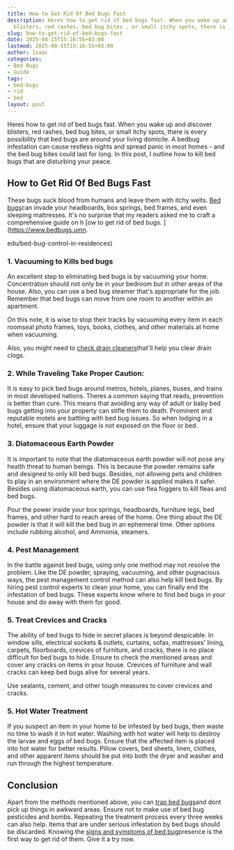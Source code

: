 ```yaml
---
title: How to Get Rid Of Bed Bugs Fast
description: Heres how to get rid of bed bugs fast. When you wake up and discover
  blisters, red rashes, bed bug bites , or small itchy spots, there is every possibility...
slug: how-to-get-rid-of-bed-bugs-fast
date: 2025-08-15T15:16:55+03:00
lastmod: 2025-08-15T15:16:55+03:00
author: Isaac
categories:
- Bed Bugs
- Guide
tags:
- bed-bugs
- rid
- bed
layout: post
---
```

Heres how to get rid of bed bugs fast. When you wake up and discover blisters, red rashes, bed bug bites, or small itchy spots, there is every possibility that bed bugs are around your living domicile. A bedbug infestation can cause restless nights and spread panic in most homes - and the bed bug bites could last for long. In this post, I outline how to kill bed bugs that are disturbing your peace.

##  How to Get Rid Of Bed Bugs Fast

These bugs suck blood from humans and leave them with itchy welts. [Bed bugs](https://pestpolicy.com/does-lavender-kill-[bed-bugs](https://pestpolicy.com/how-to-get-rid-of-bed-bug-bite-scars/)/)can invade your headboards, box springs, bed frames, and even sleeping mattresses. It's no surprise that my readers asked me to craft a comprehensive guide on h [ow to get rid of bed bugs. ](https://www.bedbugs.umn.

edu/bed-bug-control-in-residences)

###  1. Vacuuming to Kills bed bugs

An excellent step to eliminating bed bugs is by vacuuming your home. Concentration should not only be in your bedroom but in other areas of the house. Also, you can use a bed bug steamer that's appropriate for the job. Remember that bed bugs can move from one room to another within an apartment.

On this note, it is wise to stop their tracks by vacuuming every item in each roomseal photo frames, toys, books, clothes, and other materials at home when vacuuming.

Also, you might need to [check drain cleaners](https://pestpolicy.com/best-drain-cleaner//)that'll help you clear drain clogs.

###  2. While Traveling Take Proper Caution:

It is easy to pick bed bugs around metros, hotels, planes, buses, and trains in most developed nations. Theres a common saying that reads, prevention is better than cure. This means that avoiding any way of adult or baby bed bugs getting into your property can stifle them to death. Prominent and reputable motels are battling with bed bug issues. So when lodging in a hotel, ensure that your luggage is not exposed on the floor or bed.

###  3. Diatomaceous Earth Powder

It is important to note that the diatomaceous earth powder will not pose any health threat to human beings. This is because the powder remains safe and designed to only kill bed bugs. Besides, not allowing pets and children to play in an environment where the DE powder is applied makes it safer. Besides using diatomaceous earth, you can use flea foggers to kill fleas and bed bugs.

Pour the power inside your box springs, headboards, furniture legs, bed frames, and other hard to reach areas of the home. One thing about the DE powder is that it will kill the bed bug in an ephemeral time. Other options include rubbing alcohol, and Ammonia, steamers.

###  4. Pest Management

In the battle against bed bugs, using only one method may not resolve the problem. Like the DE powder, spraying, vacuuming, and other pugnacious ways, the pest management control method can also help kill bed bugs. By hiring pest control experts to clean your home, you can finally end the infestation of bed bugs. These experts know where to find bed bugs in your house and do away with them for good.

###  5. Treat Crevices and Cracks

The ability of bed bugs to hide in secret places is beyond despicable. In window sills, electrical sockets & outlets, curtains, sofas, mattresses' lining, carpets, floorboards, crevices of furniture, and cracks, there is no place difficult for bed bugs to hide. Ensure to check the mentioned areas and cover any cracks on items in your house. Crevices of furniture and wall cracks can keep bed bugs alive for several years.

Use sealants, cement, and other tough measures to cover crevices and cracks.

###  5. Hot Water Treatment

If you suspect an item in your home to be infested by bed bugs, then waste no time to wash it in hot water. Washing with hot water will help to destroy the larvae and eggs of bed bugs. Ensure that the affected item is placed into hot water for better results. Pillow covers, bed sheets, linen, clothes, and other apparent items should be put into both the dryer and washer and run through the highest temperature.

##  Conclusion

Apart from the methods mentioned above, you can [trap bed bugs](https://pestpolicy.com/best-bed-bug-traps/)and dont pick up things in awkward areas. Ensure not to make use of bed bug pesticides and bombs. Repeating the treatment process every three weeks can also help. Items that are under serious infestation by bed bugs should be discarded. Knowing the [signs and symptoms of bed bug](https://pestpolicy.com/can-you-see-bed-bugs/)presence is the first way to get rid of them. Give it a try now.
